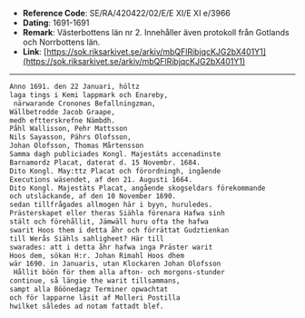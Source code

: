 - **Reference Code**: SE/RA/420422/02/E/E XI/E XI e/3966
- **Dating**: 1691-1691
- **Remark**: Västerbottens län nr 2. Innehåller även protokoll från Gotlands och Norrbottens län.
- **Link**: [https://sok.riksarkivet.se/arkiv/mbQFlRibjqcKJG2bX401Y1](https://sok.riksarkivet.se/arkiv/mbQFlRibjqcKJG2bX401Y1)

---

```txt linenums="1"
Anno 1691. den 22 Januari, höltz
laga tings i Kemi lappmark och Enareby,
 närwarande Cronones Befallningzman,
Wällbetrodde Jacob Graape,
medh eftterskrefne Nämbdh.
Påhl Wallisson, Pehr Mattsson
Nils Sayasson, Pährs Olofsson,
Johan Olofsson, Thomas Mårtensson
Samma dagh publiciades Kongl. Majestäts accenadinste
Barnamordz Placat, daterat d. 15 Novembr. 1684.
Dito Kongl. May:ttz Placat och förordningh, ingående
Executions wäsendet, af den 21. Augusti 1664.
Dito Kongl. Majestäts Placat, angående skogseldars förekommande
och utsläckande, af den 10 November 1690.
sedan tillfrågades allmogen här i byyn, huruledes.
Prästerskapet eller theras Siähla förenara Hafwa sinh
stält och förehållit, Jämwäll huru ofta the hafwa
swarit Hoos them i detta åhr och förrättat Gudztienkan
till Werås Siähls sahligheet? Här till
swarades: att i detta åhr hafwa inga Präster warit
Hoos dem, sökan H:r. Johan Rimahl Hoos dhem
wär 1690. in Januaris, utan Klockaren Johan Olofsson
 Hållit böön för them alla afton- och morgons-stunder
continue, så längie the warit tillsammans,
sampt alla Böönedagz Terminer opwachtat
och för lapparne läsit af Molleri Postilla
hwilket således ad notam fattadt blef.
```